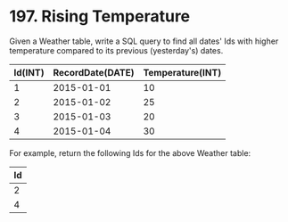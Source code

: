 # 197. Rising Temperature

Given a Weather table, write a SQL query to find all dates' Ids with higher temperature compared to its previous (yesterday's) dates.

| Id(INT) | RecordDate(DATE) | Temperature(INT) |
|---|---|---|
|       1 |       2015-01-01 |               10 |
|       2 |       2015-01-02 |               25 |
|       3 |       2015-01-03 |               20 |
|       4 |       2015-01-04 |               30 |

For example, return the following Ids for the above Weather table:

| Id |
|---|
|  2 |
|  4 |
